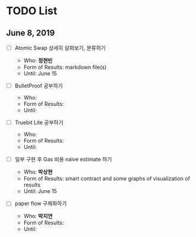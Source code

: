 # TODO List

## June 8, 2019

- [ ] Atomic Swap 상세히 살펴보기, 분류하기
  * Who: **정현빈**
  * Form of Results: markdown file(s)
  * Until: June 15

- [ ] BulletProof 공부하기
  * Who:
  * Form of Results:
  * Until:

- [ ] Truebit Lite 공부하기
  * Who:
  * Form of Results:
  * Until:

- [ ] 일부 구현 후 Gas 비용 naïve estimate 하기
  * Who: **박상현**
  * Form of Results: smart contract and some graphs of visualization of results
  * Until: June 15

- [ ] paper flow 구체화하기
  * Who: **박지연**
  * Form of Results:
  * Until:
